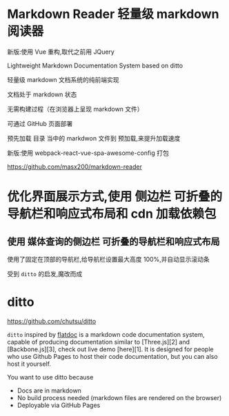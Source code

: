 # Markdown Reader 轻量级 markdown 阅读器

新版:使用 Vue 重构,取代之前用 JQuery

Lightweight Markdown Documentation System based on ditto

轻量级 markdown 文档系统的纯前端实现

文档处于 markdown 状态

无需构建过程（在浏览器上呈现 markdown 文件）

可通过 GitHub 页面部署

预先加载 目录 当中的 markdwon 文件到 预加载,来提升加载速度

新版:使用 webpack-react-vue-spa-awesome-config 打包

https://github.com/masx200/markdown-reader

# 优化界面展示方式,使用 侧边栏 可折叠的导航栏和响应式布局和 cdn 加载依赖包

## 使用 媒体查询的侧边栏 可折叠的导航栏和响应式布局

使用了固定在顶部的导航栏,给导航栏设置最大高度 100%,并自动显示滚动条

受到 `ditto` 的启发,魔改而成

# ditto

https://github.com/chutsu/ditto

`ditto` inspired by [flatdoc](http://ricostacruz.com/flatdoc/) is a markdown code
documentation system, capable of producing documentation similar to
[Three.js][2] and [Backbone.js][3], check out live demo [here][1]. It is
designed for people who use Github Pages to host their code documentation, but
you can also host it yourself.

You want to use ditto because

-   Docs are in markdown
-   No build process needed (markdown files are rendered on the browser)
-   Deployable via GitHub Pages
